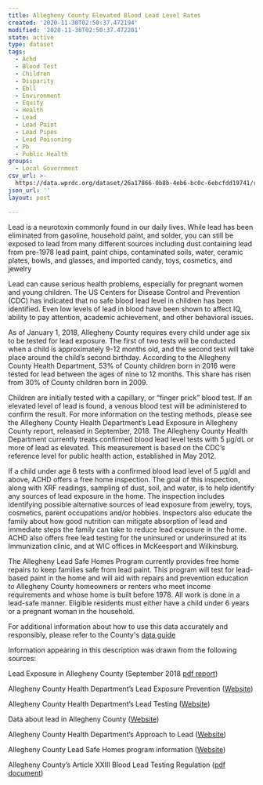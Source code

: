 ```yaml
---
title: Allegheny County Elevated Blood Lead Level Rates
created: '2020-11-30T02:50:37.472194'
modified: '2020-11-30T02:50:37.472201'
state: active
type: dataset
tags:
  - Achd
  - Blood Test
  - Children
  - Disparity
  - Ebll
  - Environment
  - Equity
  - Health
  - Lead
  - Lead Paint
  - Lead Pipes
  - Lead Poisoning
  - Pb
  - Public Health
groups:
  - Local Government
csv_url: >-
  https://data.wprdc.org/dataset/26a17866-0b8b-4eb6-bc0c-6ebcfdd19741/resource/e99fa58e-f09a-4aa0-90a9-7996a0bca147/download/wprdc_schooldistrict_ebll15_19new.csv
json_url: ''
layout: post

---
```

Lead is a neurotoxin commonly found in our daily lives. While lead has been eliminated from gasoline, household paint, and solder, you can still be exposed to lead from many different sources including dust containing lead from pre-1978 lead paint, paint chips, contaminated soils, water, ceramic plates, bowls, and glasses, and imported candy, toys, cosmetics, and jewelry

Lead can cause serious health problems, especially for pregnant women and young children. The US Centers for Disease Control and Prevention (CDC) has indicated that no safe blood lead level in children has been identified. Even low levels of lead in blood have been shown to affect IQ, ability to pay attention, academic achievement, and other behavioral issues.

As of January 1, 2018, Allegheny County requires every child under age six to be tested for lead exposure. The first of two tests will be conducted when a child is approximately 9-12 months old, and the second test will take place around the child’s second birthday. According to the Allegheny County Health Department, 53% of County children born in 2016 were tested for lead between the ages of nine to 12 months. This share has risen from 30% of County children born in 2009.

Children are initially tested with a capillary, or “finger prick” blood test. If an elevated level of lead is found, a venous blood test will be administered to confirm the result. For more information on the testing methods, please see the Allegheny County Health Department’s Lead Exposure in Allegheny County report, released in September, 2018. The Allegheny County Health Department currently treats confirmed blood lead level tests with 5 µg/dL or more of lead as elevated. This measurement is based on the CDC’s reference level for public health action, established in May 2012.

If a child under age 6 tests with a confirmed blood lead level of 5 µg/dl and above, ACHD offers a free home inspection. The goal of this inspection, along with XRF readings, sampling of dust, soil, and water, is to help identify any sources of lead exposure in the home. The inspection includes identifying possible alternative sources of lead exposure from jewelry, toys, cosmetics, parent occupations and/or hobbies. Inspectors also educate the family about how good nutrition can mitigate absorption of lead and immediate steps the family can take to reduce lead exposure in the home. ACHD also offers free lead testing for the uninsured or underinsured at its Immunization clinic, and at WIC offices in McKeesport and Wilkinsburg. 

The Allegheny Lead Safe Homes Program currently provides free home repairs to keep families safe from lead paint. This program will test for lead-based paint in the home and will aid with repairs and prevention education to Allegheny County homeowners or renters who meet income requirements and whose home is built before 1978. All work is done in a lead-safe manner. Eligible residents must either have a child under 6 years or a pregnant woman in the household.  

For additional information about how to use this data accurately and responsibly, please refer to the County's [data guide](https://data.wprdc.org/dataset/26a17866-0b8b-4eb6-bc0c-6ebcfdd19741/resource/a8f69277-6328-4421-a508-8b2100d753e3/download/wprdc-lead-data-guide.pdf)

Information appearing in this description was drawn from the following sources: 

Lead Exposure in Allegheny County (September 2018 [pdf report](https://alleghenycounty.us/uploadedFiles/Allegheny_Home/Health_Department/Programs/Special_Initiatives/Lead/Lead-paper-9-6-final.pdf))

Allegheny County Health Department’s Lead Exposure Prevention ([Website](https://alleghenycounty.us/Health-Department/Programs/Special-Initiatives/Lead/Lead-Exposure-Prevention.aspx)) 

Allegheny County Health Department’s Lead Testing ([Website]( https://alleghenycounty.us/Health-Department/Programs/Special-Initiatives/Lead/Testing.aspx))

Data about lead in Allegheny County ([Website](
https://www.alleghenycounty.us/Health-Department/Programs/Special-Initiatives/Lead/Lead-in-Allegheny-County.aspx))

Allegheny County Health Department’s Approach to Lead ([Website]( https://alleghenycounty.us/Health-Department/Programs/Special-Initiatives/Lead/Approach-to-Lead.aspx))

Allegheny County Lead Safe Homes program information ([Website](
https://www.alleghenycounty.us/economic-development/residents/lead-safe-homes-program.aspx))

Allegheny County’s Article XXIII Blood Lead Testing Regulation ([pdf document]( https://www.alleghenycounty.us/uploadedFiles/Allegheny_Home/Health_Department/Article-23-Blood-Lead-Level-Testing.pdf))
